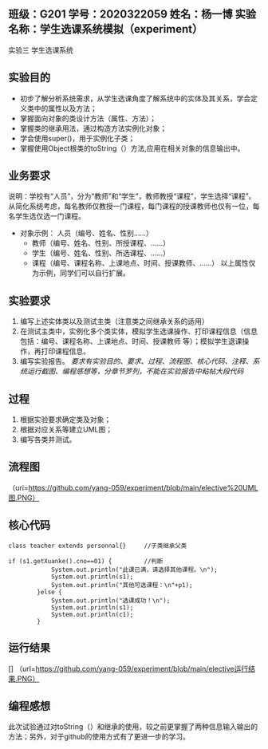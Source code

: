 ## 班级：G201  学号：2020322059  姓名：杨一博  实验名称：学生选课系统模拟（experiment）
实验三 学生选课系统
## 实验目的
+ 初步了解分析系统需求，从学生选课角度了解系统中的实体及其关系，学会定义类中的属性以及方法；
+ 掌握面向对象的类设计方法（属性、方法）；
+ 掌握类的继承用法，通过构造方法实例化对象；
+ 学会使用super()，用于实例化子类；
+ 掌握使用Object根类的toString（）方法,应用在相关对象的信息输出中。
## 业务要求
说明：学校有“人员”，分为“教师”和“学生”，教师教授“课程”，学生选择“课程”。从简化系统考虑，每名教师仅教授一门课程，每门课程的授课教师也仅有一位，每名学生选仅选一门课程。
+ 对象示例：	人员（编号、姓名、性别……）
  - 教师（编号、姓名、性别、所授课程、……）
  - 学生（编号、姓名、性别、所选课程、……）
  - 课程（编号、课程名称、上课地点、时间、授课教师、……）
以上属性仅为示例，同学们可以自行扩展。
## 实验要求
1. 编写上述实体类以及测试主类（注意类之间继承关系的适用）
2. 在测试主类中，实例化多个类实体，模拟学生选课操作、打印课程信息（信息包括：编号、课程名称、上课地点、时间、授课教师 等）；模拟学生退课操作，再打印课程信息。
3. 编写实验报告。
*要求有实验目的、要求、过程、流程图、核心代码、注释、系统运行截图、编程感想等，分章节罗列，不能在实验报告中粘帖大段代码*
## 过程
1. 根据实验要求确定类及对象；
2. 根据对应关系等建立UML图；
3. 编写各类并测试。
## 流程图
（uri=https://github.com/yang-059/experiment/blob/main/elective%20UML图.PNG）
## 核心代码
```
class teacher extends personnal{}     //子类继承父类
```

```
if (s1.getXuanke().cno==01) {         //判断
			System.out.println("此课已满，请选择其他课程。\n");
			System.out.println(s1);
		    System.out.println("其他可选课程：\n"+p1);		
		}else {
			System.out.println("选课成功！\n");
			System.out.println(s1);
			System.out.println(c1);
		}
```
## 运行结果
[] （url=https://github.com/yang-059/experiment/blob/main/elective运行结果.PNG）
## 编程感想
此次试验通过对toString（）和继承的使用，较之前更掌握了两种信息输入输出的方法；另外，对于github的使用方式有了更进一步的学习。
